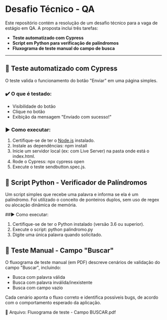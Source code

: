 # Desafio Técnico - QA

Este repositório contém a resolução de um desafio técnico para a vaga de estágio em QA. A proposta inclui três tarefas:

- **Teste automatizado com Cypress**
- **Script em Python para verificação de palíndromos**
- **Fluxograma de teste manual do campo de busca**

---

## 🧪 Teste automatizado com Cypress

O teste valida o funcionamento do botão "Enviar" em uma página simples.

### ✔️ O que é testado:
- Visibilidade do botão
- Clique no botão
- Exibição da mensagem "Enviado com sucesso!"

### ▶️ Como executar:
1. Certifique-se de ter o [Node.js](https://nodejs.org/) instalado.
2. Instale as dependências:
  npm install
3. Inicie um servidor local (ex: com Live Server) na pasta onde está o index.html.
4. Rode o Cypress:
  npx cypress open
5. Execute o teste sendbutton.spec.js.

## 🐍 Script Python - Verificador de Palíndromos
Um script simples que recebe uma palavra e informa se ela é um palíndromo. Foi utilizado o conceito de ponteiros duplos, sem uso de regex ou alocação dinâmica de memória.

##▶️ Como executar:
1. Certifique-se de ter o Python instalado (versão 3.6 ou superior).
2. Execute o script:
  python palindromo.py
3. Digite uma única palavra quando solicitado.

## 🧭 Teste Manual - Campo "Buscar"
O fluxograma de teste manual (em PDF) descreve cenários de validação do campo "Buscar", incluindo:
- Busca com palavra válida
- Busca com palavra inválida/inexistente
- Busca com campo vazio

Cada cenário aponta o fluxo correto e identifica possíveis bugs, de acordo com o comportamento esperado da aplicação.

📄 Arquivo: Fluxograma de teste - Campo BUSCAR.pdf
